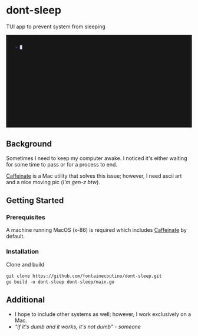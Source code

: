 # dont-sleep

TUI app to prevent system from sleeping

![demo-gif](https://github.com/fontainecoutino/dont-sleep/blob/pre-release/docs/demo/demo.gif)

## Background

Sometimes I need to keep my computer awake. I noticed it's either waiting for some time to pass or for a process to end.

[Caffeinate](https://ss64.com/mac/caffeinate.html ) is a Mac utility that solves this issue; however, I need ascii art and a nice moving pic (_I'm gen-z btw_).

## Getting Started

### Prerequisites

A machine running MacOS (x-86) is required which includes [Caffeinate](https://ss64.com/mac/caffeinate.html ) by default.

### Installation

Clone and build

```
git clone https://github.com/fontainecoutino/dont-sleep.git 
go build -o dont-sleep dont-sleep/main.go
```

## Additional

* I hope to include other systems as well; however, I work exclusively on a Mac.
* _"if it's dumb and it works, it's not dumb" - someone_
